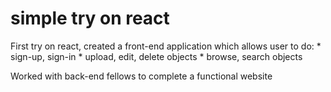 # simple try on react

First try on react, created a front-end application which allows user to do:
    * sign-up, sign-in
    * upload, edit, delete objects
    * browse, search objects

Worked with back-end fellows to complete a functional website
